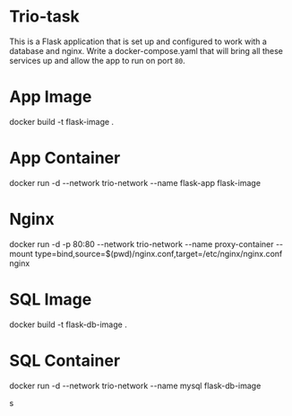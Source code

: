 # Trio-task

This is a Flask application that is set up and configured to work with a database and nginx. Write a docker-compose.yaml that will bring all these services up and allow the app to run on port `80`.


# App Image

docker build -t flask-image .

# App Container

docker run -d --network trio-network --name flask-app flask-image

# Nginx

docker run -d -p 80:80 --network trio-network --name proxy-container --mount type=bind,source=$(pwd)/nginx.conf,target=/etc/nginx/nginx.conf nginx

# SQL Image
docker build -t flask-db-image .

# SQL Container

docker run -d --network trio-network --name mysql flask-db-image 

s